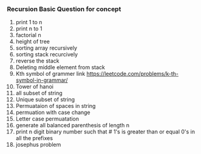 ### Recursion Basic Question for concept

1. print 1 to n 
2. print n to 1
3. factorial n
4. height of tree
5. sorting array recursively
6. sorting stack recurcively
7. reverse the stack 
8. Deleting middle element from stack
9. Kth symbol of grammer
    link https://leetcode.com/problems/k-th-symbol-in-grammar/
10. Tower of hanoi
11. all subset of string
12. Unique subset of string
13. Permuataion of spaces in string
14. permuation with case change
15. Letter case permuatation
16. generate all balanced parenthesis of length n
17. print n digit binary number such that # 1's is greater than  or equal 0's in all the prefixes
18. josephus problem
